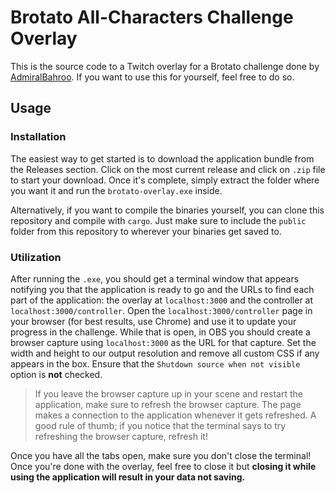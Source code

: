 # Brotato All-Characters Challenge Overlay

This is the source code to a Twitch overlay for a Brotato challenge done by [AdmiralBahroo](https://www.twitch.tv/admiralbahroo). If you want to use this for yourself, feel free to do so.

## Usage

### Installation

The easiest way to get started is to download the application bundle from the Releases section. Click on the most current release and click on `.zip` file to start your download. Once it's complete, simply extract the folder where you want it and run the `brotato-overlay.exe` inside.

Alternatively, if you want to compile the binaries yourself, you can clone this repository and compile with `cargo`. Just make sure to include the `public` folder from this repository to wherever your binaries get saved to.

### Utilization

After running the `.exe`, you should get a terminal window that appears notifying you that the application is ready to go and the URLs to find each part of the application: the overlay at `localhost:3000` and the controller at `localhost:3000/controller`. Open the `localhost:3000/controller` page in your browser (for best results, use Chrome) and use it to update your progress in the challenge. While that is open, in OBS you should create a browser capture using `localhost:3000` as the URL for that capture. Set the width and height to our output resolution and remove all custom CSS if any appears in the box. Ensure that the `Shutdown source when not visible` option is **not** checked.

> If you leave the browser capture up in your scene and restart the application, make sure to refresh the browser capture. The page makes a connection to the application whenever it gets refreshed. A good rule of thumb; if you notice that the terminal says to try refreshing the browser capture, refresh it!

Once you have all the tabs open, make sure you don't close the terminal! Once you're done with the overlay, feel free to close it but **closing it while using the application will result in your data not saving.**
